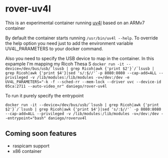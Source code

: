 # rover-uv4l

This is an experimental container running [uv4l](http://www.linux-projects.org/) based on an ARMv7 container

By default the container starts running `/usr/bin/uv4l --help`. To override the help option you need just to add the environment variable UV4L_PARAMETERS to your docker command.

Also you need to specify the USB device to map in the container. In this expample I'm mapping my Ricoh Thesa S ``docker run -it --device=/dev/bus/usb/`lsusb | grep Ricoh|awk {'print $2'}`/`lsusb | grep Ricoh|awk {'print $4'}|sed 's/:$//'`-p 8080:8080 --cap-add=ALL --privileged -v /lib/modules:/lib/modules -v=/dev:/dev -e UV4L_PARAMETERS="-k -f --sched-rr --mem-lock --driver uvc --device-id 05ca:2711 --auto-video_nr" daniego/rover-uv4l``

To run it purely specify the entrypoint

``docker run -it --device=/dev/bus/usb/`lsusb | grep Ricoh|awk {'print $2'}`/`lsusb | grep Ricoh|awk {'print $4'}|sed 's/:$//'` -p 8080:8080 --cap-add=ALL --privileged -v /lib/modules:/lib/modules -v=/dev:/dev --entrypoint="bash" daniego/roveruv4l``

## Coming soon features

- raspicam support
- x86 container
